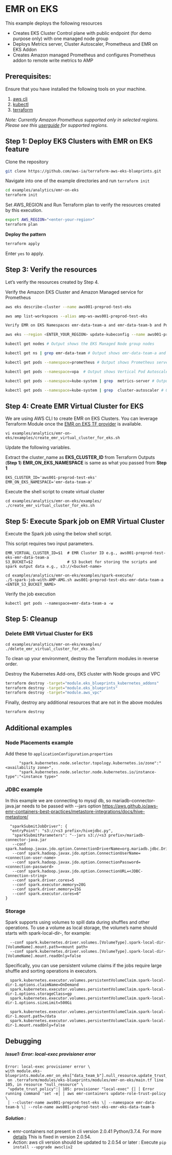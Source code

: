 # EMR on EKS

This example deploys the following resources

- Creates EKS Cluster Control plane with public endpoint (for demo purpose only) with one managed node group
- Deploys Metrics server, Cluster Autoscaler, Prometheus and EMR on EKS Addon
- Creates Amazon managed Prometheus and configures Prometheus addon to remote write metrics to AMP

## Prerequisites:

Ensure that you have installed the following tools on your machine.

1. [aws cli](https://docs.aws.amazon.com/cli/latest/userguide/install-cliv2.html)
2. [kubectl](https://Kubernetes.io/docs/tasks/tools/)
3. [terraform](https://learn.hashicorp.com/tutorials/terraform/install-cli)

_Note: Currently Amazon Prometheus supported only in selected regions. Please see this [userguide](https://docs.aws.amazon.com/prometheus/latest/userguide/what-is-Amazon-Managed-Service-Prometheus.html) for supported regions._

## Step 1: Deploy EKS Clusters with EMR on EKS feature

Clone the repository

```sh
git clone https://github.com/aws-ia/terraform-aws-eks-blueprints.git
```

Navigate into one of the example directories and run `terraform init`

```sh
cd examples/analytics/emr-on-eks
terraform init
```

Set AWS_REGION and Run Terraform plan to verify the resources created by this execution.

```sh
export AWS_REGION="<enter-your-region>"
terraform plan
```

**Deploy the pattern**

```sh
terraform apply
```

Enter `yes` to apply.

## Step 3: Verify the resources

Let’s verify the resources created by Step 4.

Verify the Amazon EKS Cluster and Amazon Managed service for Prometheus

```sh
aws eks describe-cluster --name aws001-preprod-test-eks

aws amp list-workspaces --alias amp-ws-aws001-preprod-test-eks
```

```sh
Verify EMR on EKS Namespaces emr-data-team-a and emr-data-team-b and Pod status for Prometheus, Vertical Pod Autoscaler, Metrics Server and Cluster Autoscaler.

aws eks --region <ENTER_YOUR_REGION> update-kubeconfig --name aws001-preprod-test-eks # Creates k8s config file to authenticate with EKS Cluster

kubectl get nodes # Output shows the EKS Managed Node group nodes

kubectl get ns | grep emr-data-team # Output shows emr-data-team-a and emr-data-team-b namespaces for data teams

kubectl get pods --namespace=prometheus # Output shows Prometheus server and Node exporter pods

kubectl get pods --namespace=vpa  # Output shows Vertical Pod Autoscaler pods

kubectl get pods --namespace=kube-system | grep  metrics-server # Output shows Metric Server pod

kubectl get pods --namespace=kube-system | grep  cluster-autoscaler # Output shows Cluster Autoscaler pod
```

## Step 4: Create EMR Virtual Cluster for EKS

We are using AWS CLI to create EMR on EKS Clusters. You can leverage Terraform Module once the [EMR on EKS TF provider](https://github.com/hashicorp/terraform-provider-aws/pull/20003) is available.

```shell script
vi examples/analytics/emr-on-eks/examples/create_emr_virtual_cluster_for_eks.sh
```

Update the following variables.

Extract the cluster_name as **EKS_CLUSTER_ID** from Terraform Outputs (**Step 1**)
**EMR_ON_EKS_NAMESPACE** is same as what you passed from **Step 1**

    EKS_CLUSTER_ID='aws001-preprod-test-eks'
    EMR_ON_EKS_NAMESPACE='emr-data-team-a'

Execute the shell script to create virtual cluster

```shell script
cd examples/analytics/emr-on-eks/examples/
./create_emr_virtual_cluster_for_eks.sh
```

## Step 5: Execute Spark job on EMR Virtual Cluster

Execute the Spark job using the below shell script.

This script requires two input parameters.

    EMR_VIRTUAL_CLUSTER_ID=$1  # EMR Cluster ID e.g., aws001-preprod-test-eks-emr-data-team-a
    S3_BUCKET=$2               # S3 bucket for storing the scripts and spark output data e.g., s3://<bucket-name>

```shell script
cd examples/analytics/emr-on-eks/examples/spark-execute/
./5-spark-job-with-AMP-AMG.sh aws001-preprod-test-eks-emr-data-team-a <ENTER_S3_BUCKET_NAME>
```

Verify the job execution

```shell script
kubectl get pods --namespace=emr-data-team-a -w
```

## Step 5: Cleanup

### Delete EMR Virtual Cluster for EKS

```shell script
cd examples/analytics/emr-on-eks/examples/
./delete_emr_virtual_cluster_for_eks.sh
```

To clean up your environment, destroy the Terraform modules in reverse order.

Destroy the Kubernetes Add-ons, EKS cluster with Node groups and VPC

```sh
terraform destroy -target="module.eks_blueprints_kubernetes_addons"
terraform destroy -target="module.eks_blueprints"
terraform destroy -target="module.aws_vpc"
```

Finally, destroy any additional resources that are not in the above modules

```sh
terraform destroy
```

## Additional examples

### Node Placements example

Add these to `applicationConfiguration`.`properties`

          "spark.kubernetes.node.selector.topology.kubernetes.io/zone":"<availability zone>",
          "spark.kubernetes.node.selector.node.kubernetes.io/instance-type":"<instance type>"

### JDBC example

In this example we are connecting to mysql db, so mariadb-connector-java.jar needs to be passed with --jars option
https://aws.github.io/aws-emr-containers-best-practices/metastore-integrations/docs/hive-metastore/

      "sparkSubmitJobDriver": {
      "entryPoint": "s3://<s3 prefix>/hivejdbc.py",
       "sparkSubmitParameters": "--jars s3://<s3 prefix>/mariadb-connector-java.jar
       --conf spark.hadoop.javax.jdo.option.ConnectionDriverName=org.mariadb.jdbc.Driver
       --conf spark.hadoop.javax.jdo.option.ConnectionUserName=<connection-user-name>
       --conf spark.hadoop.javax.jdo.option.ConnectionPassword=<connection-password>
       --conf spark.hadoop.javax.jdo.option.ConnectionURL=<JDBC-Connection-string>
       --conf spark.driver.cores=5
       --conf spark.executor.memory=20G
       --conf spark.driver.memory=15G
       --conf spark.executor.cores=6"
    }

### Storage

Spark supports using volumes to spill data during shuffles and other operations.
To use a volume as local storage, the volume’s name should starts with spark-local-dir-,
for example:

      --conf spark.kubernetes.driver.volumes.[VolumeType].spark-local-dir-[VolumeName].mount.path=<mount path>
      --conf spark.kubernetes.driver.volumes.[VolumeType].spark-local-dir-[VolumeName].mount.readOnly=false

Specifically, you can use persistent volume claims if the jobs require large shuffle and sorting operations in executors.

      spark.kubernetes.executor.volumes.persistentVolumeClaim.spark-local-dir-1.options.claimName=OnDemand
      spark.kubernetes.executor.volumes.persistentVolumeClaim.spark-local-dir-1.options.storageClass=gp
      spark.kubernetes.executor.volumes.persistentVolumeClaim.spark-local-dir-1.options.sizeLimit=500Gi

      spark.kubernetes.executor.volumes.persistentVolumeClaim.spark-local-dir-1.mount.path=/data
      spark.kubernetes.executor.volumes.persistentVolumeClaim.spark-local-dir-1.mount.readOnly=false

## Debugging

##### Issue1: Error: local-exec provisioner error

```shell script
Error: local-exec provisioner error \
with module.eks-blueprints.module.emr_on_eks["data_team_b"].null_resource.update_trust_policy,\
 on .terraform/modules/eks-blueprints/modules/emr-on-eks/main.tf line 105, in resource "null_resource" \
 "update_trust_policy":│ 105: provisioner "local-exec" {│ │ Error running command 'set -e│ │ aws emr-containers update-role-trust-policy \
 │ --cluster-name aws001-preprod-test-eks \│ --namespace emr-data-team-b \│ --role-name aws001-preprod-test-eks-emr-eks-data-team-b
```

##### Solution :

- emr-containers not present in cli version 2.0.41 Python/3.7.4. For more [details](https://github.com/aws/aws-cli/issues/6162)
  This is fixed in version 2.0.54.
- Action: aws cli version should be updated to 2.0.54 or later : Execute `pip install --upgrade awscliv2 `
